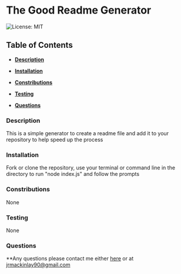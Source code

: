 # The Good Readme Generator

![License: MIT](https://img.shields.io/badge/License-MIT-yellow.svg)

## Table of Contents

* **[Description](#Description)**

* **[Installation](#Installation)**

* **[Constributions](#Contributions)**

* **[Testing](#Testing)**

* **[Questions](#Questions)**


### Description

This is a simple generator to create a readme file and add it to your repository to help speed up the process


### Installation

Fork or clone the repository, use your terminal or command line in the directory to run "node index.js" and follow the prompts


### Constributions

None


### Testing

None


### Questions

**Any questions please contact me either [here](https://github.com/tallglassof-milkjake) or at jrmackinlay90@gmail.com